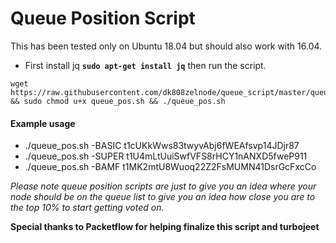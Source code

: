 # Queue Position Script

This has been tested only on Ubuntu 18.04 but should also work with 16.04.

*  First install jq **`sudo apt-get install jq`** then run the script.
```
wget https://raw.githubusercontent.com/dk808zelnode/queue_script/master/queue_pos.sh && sudo chmod u+x queue_pos.sh && ./queue_pos.sh
```
#### Example usage
*  ./queue_pos.sh -BASIC t1cUKkWws83twyvAbj6fWEAfsvp14JDjr87
*  ./queue_pos.sh -SUPER t1U4mLtUuiSwfVFS8rHCY1nANXD5fweP911
*  ./queue_pos.sh -BAMF t1MK2mtU8Wuoq22Z2FsMUMN41DsrGcFxcCo

*Please note queue position scripts are just to give you an idea where your node should be on the queue list to give you an idea how close you are to the top 10% to start getting voted on.*

**Special thanks to Packetflow for helping finalize this script and turbojeet**
